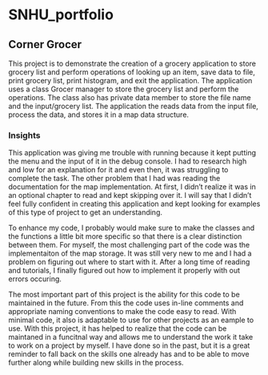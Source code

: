 # SNHU_portfolio

## Corner Grocer
This project is to demonstrate the creation of a grocery application to store grocery list and perform operations of looking up an item, save data to file, print grocery list, print histogram, and exit the application.  The application uses a class Grocer manager to store the grocery list and perform the operations.  The class also has private data member to store the file name and the input/grocery list.  The application the reads data from the input file, process the data, and stores it in a map data structure.

### Insights
This application was giving me trouble with running because it kept putting the menu and the input of it in the debug console.  I had to research high and low for an explanation for it and even then, it was struggling to complete the task.  The other problem that I had was reading the documentation for the map implementation.  At first, I didn’t realize it was in an optional chapter to read and kept skipping over it.  I will say that I didn’t feel fully confident in creating this application and kept looking for examples of this type of project to get an understanding.

To enhance my code, I probably would make sure to make the classes and the functions a little bit more specific so that there is a clear distinction between them.  For myself, the most challenging part of the code was the implementaiton of the map storage.  It was still very new to me and I had a problem on figuring out where to start with it.  After a long time of reading and tutorials, I finally figured out how to implement it properly with out errors occuring.

The most important part of this project is the ability for this code to be maintained in the future.  From this the code uses in-line comments and appropriate naming conventions to make the code easy to read.  With minimal code, it also is adaptable to use for other projects as an eample to use.  With this project, it has helped to realize that the code can be maintaned in a funcitnal way and allows me to understand the work it take to work on a project by myself.  I have done so in the past, but it is a great reminder to fall back on the skills one already has and to be able to move further along while building new skills in the process.
